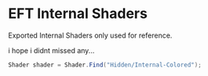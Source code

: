# EFT Internal Shaders
 
Exported Internal Shaders only used for reference.

i hope i didnt missed any...

```cs
Shader shader = Shader.Find("Hidden/Internal-Colored");
```